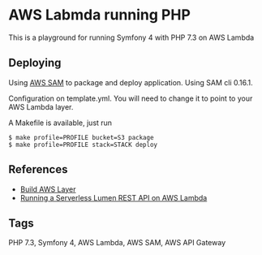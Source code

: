 # AWS Labmda running PHP

This is a playground for running Symfony 4 with PHP 7.3 on AWS Lambda

## Deploying

Using [AWS SAM](https://docs.aws.amazon.com/lambda/latest/dg/serverless_app.html) to package and deploy application. Using SAM cli 0.16.1.

Configuration on template.yml. You will need to change it to point to your AWS Lambda layer.

A Makefile is available, just run

```
$ make profile=PROFILE bucket=S3 package
$ make profile=PROFILE stack=STACK deploy

```

## References

* [Build AWS Layer](https://github.com/stackery/php-lambda-layer)
* [Running a Serverless Lumen REST API on AWS Lambda](https://medium.com/@igliop/https-medium-com-igliop-running-a-serveless-lumen-rest-api-on-aws-lambda-804089b0852c)

## Tags

PHP 7.3, Symfony 4, AWS Lambda, AWS SAM, AWS API Gateway
